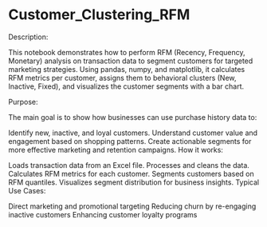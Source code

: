 # Customer_Clustering_RFM
Description:

This notebook demonstrates how to perform RFM (Recency, Frequency, Monetary) analysis on transaction data to segment customers for targeted marketing strategies. Using pandas, numpy, and matplotlib, it calculates RFM metrics per customer, assigns them to behavioral clusters (New, Inactive, Fixed), and visualizes the customer segments with a bar chart.

Purpose:

The main goal is to show how businesses can use purchase history data to:

Identify new, inactive, and loyal customers.
Understand customer value and engagement based on shopping patterns.
Create actionable segments for more effective marketing and retention campaigns.
How it works:

Loads transaction data from an Excel file.
Processes and cleans the data.
Calculates RFM metrics for each customer.
Segments customers based on RFM quantiles.
Visualizes segment distribution for business insights.
Typical Use Cases:

Direct marketing and promotional targeting
Reducing churn by re-engaging inactive customers
Enhancing customer loyalty programs
